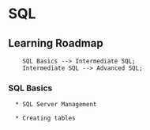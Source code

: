 # SQL

   ## Learning Roadmap


```
    SQL Basics --> Intermediate SQL;
    Intermediate SQL --> Advanced SQL;
```

   ### SQL Basics
   
      * SQL Server Management
      
      * Creating tables
      
